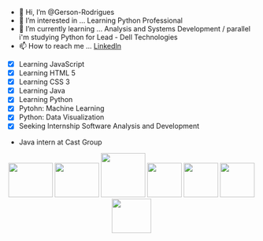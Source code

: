 - 👋 Hi, I’m @Gerson-Rodrigues
- 👀 I’m interested in ... Learning Python Professional
- 🌱 I’m currently learning ... Analysis and Systems Development / parallel i'm studying Python for Lead - Dell Technologies
- 📫 How to reach me ... [LinkedIn](https://www.linkedin.com/in/gerson-rodrigues-academico/)
 - [x] Learning JavaScript
 - [x] Learning HTML 5
 - [x] Learning CSS 3 
 - [x] Learning Java
 - [x] Learning Python
 - [x] Pytohn: Machine Learning
 - [x] Python: Data Visualization
 - [x] Seeking Internship Software Analysis and Development
 - Java intern at Cast Group



<p align="center">
  <img src="https://user-images.githubusercontent.com/74572651/133531422-175fc3d7-e13e-40f3-92dd-31f696203892.png" width="90" height="70">
  <img src="https://user-images.githubusercontent.com/74572651/133528131-792ed91f-335e-4bdc-a5bd-7f248730373f.png" width="90" height="70">
  <img src="https://user-images.githubusercontent.com/74572651/133528072-49d4953e-8585-462f-8fcd-44a1b870d4e5.png" width="90" height="90">
  <img src="https://user-images.githubusercontent.com/74572651/133531000-6d2b11a8-deae-4b9e-8f16-02553c8a1f89.png" width="70" height="70">
  <img src="https://user-images.githubusercontent.com/74572651/133530613-2c716a42-b242-42c0-b8df-7f5bd3479c39.png" width="70" height="70">
  <img src="https://user-images.githubusercontent.com/74572651/133531087-8fe64513-4ec4-486f-a1be-0c0eed8724e2.png" width="70" height="70">
  <img src="https://user-images.githubusercontent.com/74572651/133531142-e321e008-66a0-4c47-be86-1750e7c2916f.png" width="80" height="70"> 
</p>


<!---![GitHub Logo](/images/logo.png)
Format: ![Alt Text](url)
<!---
Gerson-Rodrigues/Gerson-Rodrigues is a ✨ special ✨ repository because its `README.md` (this file) appears on your GitHub profile.
You can click the Preview link to take a look at your changes.
--->

